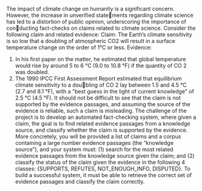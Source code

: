 The impact of climate change on humanity is a significant concern. However, the increase in unverified statements regarding climate science has led to a distortion of public opinion, underscoring the importance of conducting fact-checks on claims related to climate science. Consider the following claim and related evidence:
Claim: The Earth’s climate sensitivity is so low that a doubling of atmospheric CO2 will result in a
surface temperature change on the order of 1°C or less.
Evidence:
1. In his first paper on the matter, he estimated that global temperature would rise by around 5 to
6 °C (9.0 to 10.8 °F) if the quantity of CO 2 was doubled.
2. The 1990 IPCC First Assessment Report estimated that equilibrium climate sensitivity to a doubling of CO 2 lay between 1.5 and 4.5 °C (2.7 and 8.1 °F), with a "best guess in the light of current
knowledge" of 2.5 °C (4.5 °F).
It should not be difficult to see that the claim is not supported by the evidence passages, and assuming the source
of the evidence is reliable, such a claim is misleading. The challenge of the project is to develop an automated
fact-checking system, where given a claim, the goal is to find related evidence passages from a knowledge source,
and classify whether the claim is supported by the evidence.
More concretely, you will be provided a list of claims and a corpus containing a large number evidence passages
(the “knowledge source”), and your system must: (1) search for the most related evidence passages from the
knowledge source given the claim; and (2) classify the status of the claim given the evidence in the following
4 classes: {SUPPORTS, REFUTES, NOT_ENOUGH_INFO, DISPUTED}. To build a successful system, it must be able to
retrieve the correct set of evidence passages and classify the claim correctly.
